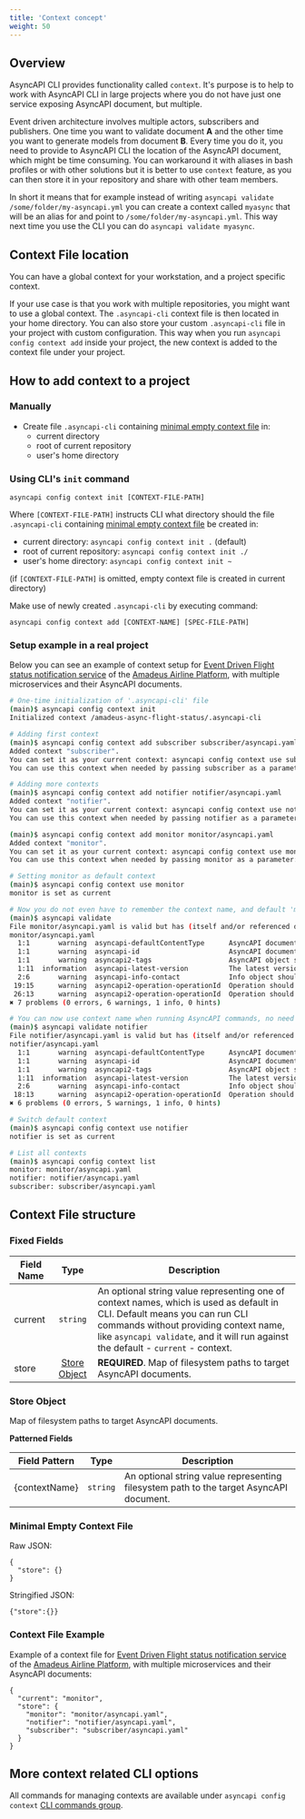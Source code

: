 ```yaml
---
title: 'Context concept'
weight: 50
---
```


## Overview

AsyncAPI CLI provides functionality called `context`. It's purpose is to help to work with AsyncAPI CLI in large projects where you do not have just one service exposing AsyncAPI document, but multiple.

Event driven architecture involves multiple actors, subscribers and publishers. One time you want to validate document **A** and the other time you want to generate models from document **B**. Every time you do it, you need to provide to AsyncAPI CLI the location of the AsyncAPI document, which might be time consuming. You can workaround it with aliases in bash profiles or with other solutions but it is better to use `context` feature, as you can then store it in your repository and share with other team members.

In short it means that for example instead of writing `asyncapi validate /some/folder/my-asyncapi.yml` you can create a context called `myasync` that will be an alias for and point to `/some/folder/my-asyncapi.yml`. This way next time you use the CLI you can do `asyncapi validate myasync`.

## Context File location

You can have a global context for your workstation, and a project specific context.

If your use case is that you work with multiple repositories, you might want to use a global context. The `.asyncapi-cli` context file is then located in your home directory. You can also store your custom `.asyncapi-cli` file in your project with custom configuration. This way when you run `asyncapi config context add` inside your project, the new context is added to the context file under your project.

## How to add context to a project

### Manually
  - Create file `.asyncapi-cli` containing [minimal empty context file](#minimalEmptyContextFile) in:
    - current directory
    - root of current repository
    - user's home directory

### Using CLI's `init` command

`asyncapi config context init [CONTEXT-FILE-PATH]`

Where `[CONTEXT-FILE-PATH]` instructs CLI what directory should the file `.asyncapi-cli` containing [minimal empty context file](#minimalEmptyContextFile) be created in:
  - current directory: `asyncapi config context init .` (default)
  - root of current repository: `asyncapi config context init ./`
  - user's home directory: `asyncapi config context init ~`
  
(if `[CONTEXT-FILE-PATH]` is omitted, empty context file is created in current directory)

Make use of newly created `.asyncapi-cli` by executing command:

`asyncapi config context add [CONTEXT-NAME] [SPEC-FILE-PATH]`

### Setup example in a real project

Below you can see an example of context setup for [Event Driven Flight status notification service](https://github.com/amadeus4dev-examples/amadeus-async-flight-status/tree/ff433b6d320a3a6a2499976cbf0782353bc57c16) of the [Amadeus Airline Platform](https://amadeus.com/en/industries/airlines/airline-platform), with multiple microservices and their AsyncAPI documents.

```bash
# One-time initialization of '.asyncapi-cli' file
(main)$ asyncapi config context init
Initialized context /amadeus-async-flight-status/.asyncapi-cli

# Adding first context
(main)$ asyncapi config context add subscriber subscriber/asyncapi.yaml
Added context "subscriber".
You can set it as your current context: asyncapi config context use subscriber
You can use this context when needed by passing subscriber as a parameter: asyncapi validate subscriber

# Adding more contexts
(main)$ asyncapi config context add notifier notifier/asyncapi.yaml
Added context "notifier".
You can set it as your current context: asyncapi config context use notifier
You can use this context when needed by passing notifier as a parameter: asyncapi validate notifier

(main)$ asyncapi config context add monitor monitor/asyncapi.yaml
Added context "monitor".
You can set it as your current context: asyncapi config context use monitor
You can use this context when needed by passing monitor as a parameter: asyncapi validate monitor

# Setting monitor as default context
(main)$ asyncapi config context use monitor
monitor is set as current

# Now you do not even have to remember the context name, and default 'monitor/asyncapi.yaml' will be validated
(main)$ asyncapi validate
File monitor/asyncapi.yaml is valid but has (itself and/or referenced documents) governance issues.
monitor/asyncapi.yaml
  1:1       warning  asyncapi-defaultContentType      AsyncAPI document should have "defaultContentType" field.
  1:1       warning  asyncapi-id                      AsyncAPI document should have "id" field.
  1:1       warning  asyncapi2-tags                   AsyncAPI object should have non-empty "tags" array.
  1:11  information  asyncapi-latest-version          The latest version of AsyncAPi is not used. It is recommended update to the "2.6.0" version.  asyncapi
  2:6       warning  asyncapi-info-contact            Info object should have "contact" object.                                                     info
 19:15      warning  asyncapi2-operation-operationId  Operation should have an "operationId" field defined.                                         channels.flight/update.subscribe
 26:13      warning  asyncapi2-operation-operationId  Operation should have an "operationId" field defined.                                         channels.flight/queue.publish
✖ 7 problems (0 errors, 6 warnings, 1 info, 0 hints)

# You can now use context name when running AsyncAPI commands, no need to remember file location like 'notifier/asyncapi.yaml'
(main)$ asyncapi validate notifier
File notifier/asyncapi.yaml is valid but has (itself and/or referenced documents) governance issues.
notifier/asyncapi.yaml
  1:1       warning  asyncapi-defaultContentType      AsyncAPI document should have "defaultContentType" field.
  1:1       warning  asyncapi-id                      AsyncAPI document should have "id" field.
  1:1       warning  asyncapi2-tags                   AsyncAPI object should have non-empty "tags" array.
  1:11  information  asyncapi-latest-version          The latest version of AsyncAPi is not used. It is recommended update to the "2.6.0" version.  asyncapi
  2:6       warning  asyncapi-info-contact            Info object should have "contact" object.                                                     info
 18:13      warning  asyncapi2-operation-operationId  Operation should have an "operationId" field defined.                                         channels.flight/update.publish
✖ 6 problems (0 errors, 5 warnings, 1 info, 0 hints)

# Switch default context 
(main)$ asyncapi config context use notifier
notifier is set as current

# List all contexts
(main)$ asyncapi config context list
monitor: monitor/asyncapi.yaml
notifier: notifier/asyncapi.yaml
subscriber: subscriber/asyncapi.yaml
```

## Context File structure

### Fixed Fields

Field Name | Type | Description
---|:---:|---
current | `string` | An optional string value representing one of context names, which is used as default in CLI. Default means you can run CLI commands without providing context name, like `asyncapi validate`, and it will run against the default - `current` - context.
store | [Store Object](#storeObject) | **REQUIRED**. Map of filesystem paths to target AsyncAPI documents.

### <a name="storeObject"></a>Store Object

Map of filesystem paths to target AsyncAPI documents.

**Patterned Fields**

Field Pattern | Type | Description
---|:---:|---
\{contextName\} | `string` | An optional string value representing filesystem path to the target AsyncAPI document.

### <a name="minimalEmptyContextFile"></a>Minimal Empty Context File
Raw JSON:
```
{
  "store": {}
}
```
Stringified JSON:
```
{"store":{}}
```

### Context File Example

Example of a context file for [Event Driven Flight status notification service](https://github.com/amadeus4dev-examples/amadeus-async-flight-status/tree/ff433b6d320a3a6a2499976cbf0782353bc57c16) of the [Amadeus Airline Platform](https://amadeus.com/en/industries/airlines/airline-platform), with multiple microservices and their AsyncAPI documents:
```
{
  "current": "monitor",
  "store": {
    "monitor": "monitor/asyncapi.yaml",
    "notifier": "notifier/asyncapi.yaml",
    "subscriber": "subscriber/asyncapi.yaml"
  }
}
```

## More context related CLI options

All commands for managing contexts are available under `asyncapi config context` [CLI commands group](usage#asyncapi-config-context).
